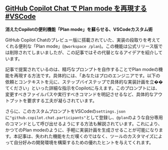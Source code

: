 ## [GitHub Copilot Chat で Plan mode を再現する #VSCode](https://qiita.com/tomoasleep/items/d3d7485fbd81f48dfab5?utm_campaign=popular_items&utm_medium=feed&utm_source=popular_items)

**消えたCopilotの便利機能「Plan mode」を蘇らせる、VSCodeカスタム術**

GitHub Copilot Chatのプレビュー版に搭載されていた、実装の段取りを考えてくれる便利な「Plan mode」(`@workspace /plan`)。この機能は公式リリース版では削除されてしまいましたが、この記事ではその代替となるアイデアを紹介しています。

記事で提案されているのは、精巧なプロンプトを自作することでPlan modeの機能を再現する方法です。具体的には、「あなたはプロのエンジニアです。以下の依頼とコンテキストを元に、ステップバイステップで具体的な実装計画を立��てください」といった詳細な指示をCopilotに与えます。このプロンプトには、変更すべきファイルパスや実行すべきコマンドを明記させるなど、具体的なアウトプットを要求する工夫が凝らされています。

さらに、このカスタムプロンプトをVSCodeの`settings.json`に`"github.copilot.chat.participants"`として登録し、`@plan`のような自分専用のコマンドとして呼び出せるようにする方法も解説されています。これにより、かつてのPlan modeのように、手軽に実装計画を生成させることが可能になります。本記事は、失われた機能をただ嘆くのではなく、ツールのカスタマイズによって自分好みの開発環境を構築するための優れたヒントを与えてくれます。